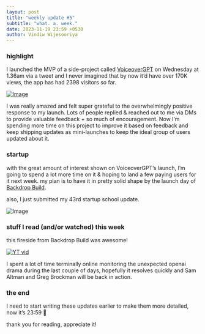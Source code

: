 ```yaml
---
layout: post
title: "weekly update #5"
subtitle: "what. a. week."
date: 2023-11-19 23:59 +0530
author: Vindiw Wijesooriya
---
```


### highlight

I launched the MVP of a side-project called [VoiceoverGPT](https://www.voiceovergpt.app) on Wednesday at 1.36am via a tweet and I never imagined that by now it’d have over 170K views, the app has had 2398 visitors so far.

[![Image](https://substackcdn.com/image/fetch/w_1456,c_limit,f_webp,q_auto:good,fl_progressive:steep/https%3A%2F%2Fsubstack-post-media.s3.amazonaws.com%2Fpublic%2Fimages%2Fd321afe6-616a-4061-b7bb-3a17fadbecda.heic)](https://twitter.com/vindiww/status/1724519150524260517)

I was really amazed and felt super grateful to the overwhelmingly positive response to my launch. Lots of people replied & reached out to me via DMs to provide valuable feedback + so much of encouragement. Now I’m spending more time on this project to improve it based on feedback and keep shipping updates as mini-launches to keep the ideal group of users updated about it.

### startup

with the great amount of interest shown on VoiceoverGPT’s launch, I’m going to spend a lot more time on it & hoping to land a few paying users for it next week. my plan is to have it in pretty solid shape by the launch day of [Backdrop Build](https://backdropbuild.com).

also, I just submitted my 43rd startup school update.

![Image](https://substackcdn.com/image/fetch/f_auto,q_auto:good,fl_progressive:steep/https%3A%2F%2Fsubstack-post-media.s3.amazonaws.com%2Fpublic%2Fimages%2Fc49dcfee-42f7-4a0b-8aeb-152af5cb7651.heic)

### stuff I read (and/or watched) this week

this fireside from Backdrop Build was awesome!

[![YT vid](https://img.youtube.com/vi/BAscxPgzSBs/0.jpg)](https://youtu.be/BAscxPgzSBs)

I spent a lot of time terminally online monitoring the unexpected openai drama during the last couple of days, hopefully it resolves quickly and Sam Altman and Greg Brockman will be back in action.

### the end

I need to start writing these updates earlier to make them more detailed, now it’s 23:59 🙂

thank you for reading, appreciate it!
